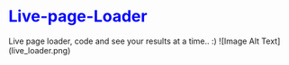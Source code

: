 <h1 style="color: blue;">Live-page-Loader</h1>
Live page loader, code and see your results at a time.. :)
![Image Alt Text](live_loader.png)


